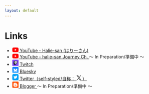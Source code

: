 ```yaml
---
layout: default
---
```


# Links

* <a href="https://www.youtube.com/@halie-san"> <img src="./img/youtube.png" width="20"> YouTube - Halie-san (はりーさん) </a>
* <a href="https://www.youtube.com/@halie-san-journey"> <img src="./img/youtube.png" width="20"> YouTube - halie-san Journey Ch. </a> ～ In Preparation/準備中 ～
* <a href="https://www.twitch.tv/haliesan_t"> <img src="./img/twitch.png" width="20"> Twitch </a>
* <a href="https://bsky.app/profile/haliesan.com"> <img src="./img/bluesky.png" width="20"> Bluesky </a>
* <a href="https://twitter.com/haliesan_t_jp"> <img src="./img/twitter.png" width="20"> Twitter（self-styled/自称： <img src="./img/x_t.png" width="15"> ） </a>
* <a href="https://haliesan.blogspot.com/"> <img src="./img/blogger.png" width="20"> Blogger </a> ～ In Preparation/準備中 ～

